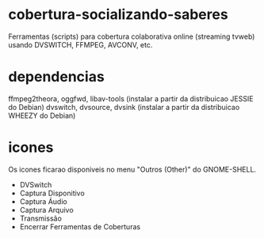 # cobertura-socializando-saberes
Ferramentas (scripts) para cobertura colaborativa online (streaming tvweb) usando DVSWITCH, FFMPEG, AVCONV, etc.

# dependencias
ffmpeg2theora, oggfwd, libav-tools (instalar a partir da distribuicao JESSIE do Debian)
dvswitch, dvsource, dvsink (instalar a partir da distribuicao WHEEZY do Debian)

# icones
Os icones ficarao disponiveis no menu "Outros (Other)" do GNOME-SHELL.
- DVSwitch
- Captura Disponitivo
- Captura Áudio
- Captura Arquivo
- Transmissão
- Encerrar Ferramentas de Coberturas 
